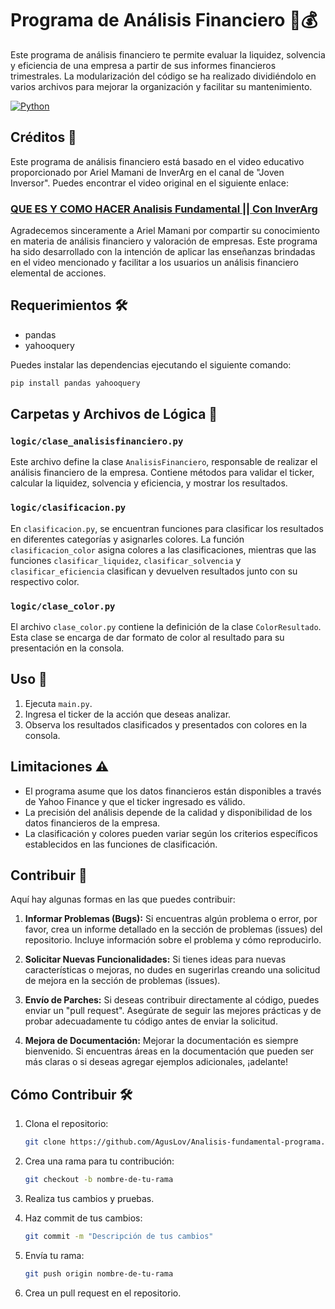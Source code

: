 # Programa de Análisis Financiero 💼💰

Este programa de análisis financiero te permite evaluar la liquidez, solvencia y eficiencia de una empresa a partir de sus informes financieros trimestrales. La modularización del código se ha realizado dividiéndolo en varios archivos para mejorar la organización y facilitar su mantenimiento.

[![Python](https://img.shields.io/badge/Python-3.11+-yellow?style=for-the-badge&logo=python&logoColor=white&labelColor=101010)](https://python.org)

## Créditos 🙏

Este programa de análisis financiero está basado en el video educativo proporcionado por Ariel Mamani de InverArg en el canal de "Joven Inversor". Puedes encontrar el video original en el siguiente enlace:

### [QUE ES Y COMO HACER Analisis Fundamental || Con InverArg](https://www.youtube.com/watch?v=ehLyujzFzt4)

Agradecemos sinceramente a Ariel Mamani por compartir su conocimiento en materia de análisis financiero y valoración de empresas. Este programa ha sido desarrollado con la intención de aplicar las enseñanzas brindadas en el video mencionado y facilitar a los usuarios un análisis financiero elemental de acciones.

## Requerimientos 🛠️

- pandas
- yahooquery

Puedes instalar las dependencias ejecutando el siguiente comando:

```bash
pip install pandas yahooquery
```

## Carpetas y Archivos de Lógica 📂

### `logic/clase_analisisfinanciero.py`

Este archivo define la clase `AnalisisFinanciero`, responsable de realizar el análisis financiero de la empresa. Contiene métodos para validar el ticker, calcular la liquidez, solvencia y eficiencia, y mostrar los resultados.

### `logic/clasificacion.py`

En `clasificacion.py`, se encuentran funciones para clasificar los resultados en diferentes categorías y asignarles colores. La función `clasificacion_color` asigna colores a las clasificaciones, mientras que las funciones `clasificar_liquidez`, `clasificar_solvencia` y `clasificar_eficiencia` clasifican y devuelven resultados junto con su respectivo color.

### `logic/clase_color.py`

El archivo `clase_color.py` contiene la definición de la clase `ColorResultado`. Esta clase se encarga de dar formato de color al resultado para su presentación en la consola.

## Uso 🚀

1. Ejecuta `main.py`.
2. Ingresa el ticker de la acción que deseas analizar.
3. Observa los resultados clasificados y presentados con colores en la consola.

## Limitaciones ⚠️

- El programa asume que los datos financieros están disponibles a través de Yahoo Finance y que el ticker ingresado es válido.
- La precisión del análisis depende de la calidad y disponibilidad de los datos financieros de la empresa.
- La clasificación y colores pueden variar según los criterios específicos establecidos en las funciones de clasificación.

## Contribuir 🤝

Aquí hay algunas formas en las que puedes contribuir:

1. **Informar Problemas (Bugs):** Si encuentras algún problema o error, por favor, crea un informe detallado en la sección de problemas (issues) del repositorio. Incluye información sobre el problema y cómo reproducirlo.

2. **Solicitar Nuevas Funcionalidades:** Si tienes ideas para nuevas características o mejoras, no dudes en sugerirlas creando una solicitud de mejora en la sección de problemas (issues).

3. **Envío de Parches:** Si deseas contribuir directamente al código, puedes enviar un "pull request". Asegúrate de seguir las mejores prácticas y de probar adecuadamente tu código antes de enviar la solicitud.

4. **Mejora de Documentación:** Mejorar la documentación es siempre bienvenido. Si encuentras áreas en la documentación que pueden ser más claras o si deseas agregar ejemplos adicionales, ¡adelante!

## Cómo Contribuir 🛠️

1. Clona el repositorio:

   ```bash
   git clone https://github.com/AgusLov/Analisis-fundamental-programa.git
   ```

2. Crea una rama para tu contribución:

   ```bash
   git checkout -b nombre-de-tu-rama
   ```

3. Realiza tus cambios y pruebas.

4. Haz commit de tus cambios:

   ```bash
   git commit -m "Descripción de tus cambios"
   ```

5. Envía tu rama:

   ```bash
   git push origin nombre-de-tu-rama
   ```

6. Crea un pull request en el repositorio.


